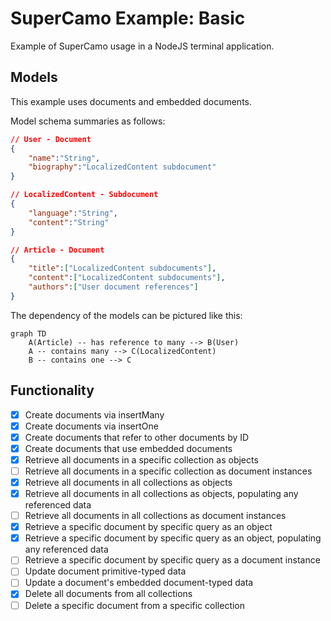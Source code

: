 # SuperCamo Example: Basic

Example of SuperCamo usage in a NodeJS terminal application.



## Models

This example uses documents and embedded documents.

Model schema summaries as follows:

```json
// User - Document
{
    "name":"String",
    "biography":"LocalizedContent subdocument"
}
```

```json
// LocalizedContent - Subdocument
{
    "language":"String",
    "content":"String"
}
```

```json
// Article - Document
{
    "title":["LocalizedContent subdocuments"],
    "content":["LocalizedContent subdocuments"],
    "authors":["User document references"]
}
```

The dependency of the models can be pictured like this:

```mermaid
graph TD
    A(Article) -- has reference to many --> B(User)
    A -- contains many --> C(LocalizedContent)
    B -- contains one --> C
```


## Functionality

- [x] Create documents via insertMany
- [x] Create documents via insertOne
- [x] Create documents that refer to other documents by ID
- [x] Create documents that use embedded documents
- [x] Retrieve all documents in a specific collection as objects
- [ ] Retrieve all documents in a specific collection as document instances
- [x] Retrieve all documents in all collections as objects
- [x] Retrieve all documents in all collections as objects, populating any referenced data
- [ ] Retrieve all documents in all collections as document instances
- [x] Retrieve a specific document by specific query as an object
- [x] Retrieve a specific document by specific query as an object, populating any referenced data
- [ ] Retrieve a specific document by specific query as a document instance
- [ ] Update document primitive-typed data
- [ ] Update a document's embedded document-typed data
- [x] Delete all documents from all collections
- [ ] Delete a specific document from a specific collection